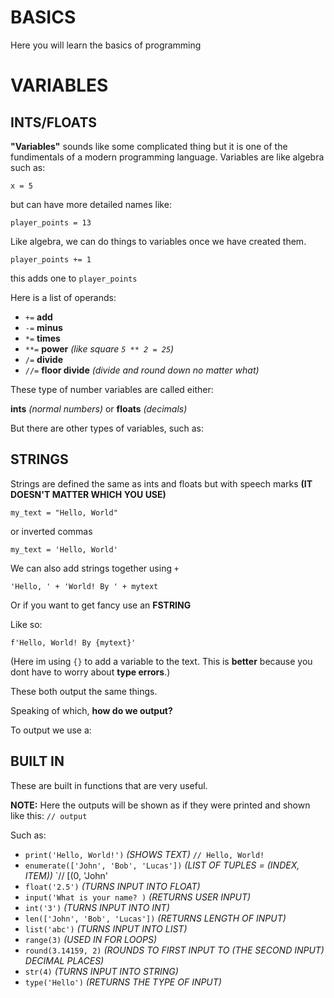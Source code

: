 # BASICS

Here you will learn the basics of programming

# VARIABLES

## INTS/FLOATS

 **"Variables"** sounds like some complicated thing but it is one of the fundimentals of a modern programming language.
 Variables are like algebra such as:

`x = 5`

but can have more detailed names like:

`player_points = 13`



Like algebra, we can do things to variables once we have created them.

`player_points += 1`

this adds one to `player_points`

Here is a list of operands:

- `+=` **add**
- `-=` **minus**
- `*=` **times**
- `**=` **power** *(like square `5 ** 2 = 25`)*
- `/=` **divide**
- `//=` **floor divide** *(divide and round down no matter what)*
  
  

These type of number variables are called either:

**ints** *(normal numbers)* or **floats** *(decimals)*



But there are other types of variables, such as:

## STRINGS

Strings are defined the same as ints and floats but with speech marks **(IT DOESN'T MATTER WHICH YOU USE)**

`my_text = "Hello, World"`

or inverted commas

`my_text = 'Hello, World'`



We can also add strings together using `+`

`'Hello, ' + 'World! By ' + mytext`

Or if you want to get fancy use an **FSTRING**

Like so:

`f'Hello, World! By {mytext}'`

(Here im using `{}` to add a variable to the text. This is **better** because you dont have to worry about **type errors**.)



These both output the same things.

Speaking of which, **how do we output?**

To output we use a:

## BUILT IN

These are built in functions that are very useful.

**NOTE:** Here the outputs will be shown as if they were printed and shown like this: `// output`

Such as:

- `print('Hello, World!')` *(SHOWS TEXT)*
`// Hello, World!`
- `enumerate(['John', 'Bob', 'Lucas'])` *(LIST OF TUPLES = (INDEX, ITEM))*
`// [(0, 'John'
- `float('2.5')` *(TURNS INPUT INTO FLOAT)*
- `input('What is your name? )` *(RETURNS USER INPUT)*
- `int('3')` *(TURNS INPUT INTO INT)*
- `len(['John', 'Bob', 'Lucas'])` *(RETURNS LENGTH OF INPUT)*
- `list('abc')` *(TURNS INPUT INTO LIST)*
- `range(3)` *(USED IN FOR LOOPS)*
- `round(3.14159, 2)` *(ROUNDS TO FIRST INPUT TO (THE SECOND INPUT) DECIMAL PLACES)*
- `str(4)` *(TURNS INPUT INTO STRING)*
- `type('Hello')` *(RETURNS THE TYPE OF INPUT)*
